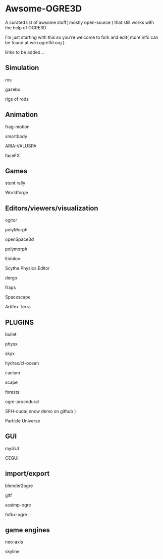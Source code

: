 # Awsome-OGRE3D
A curated list of awsome stuff( mostly open-source ) that still works with the help of OGRE3D

i'm just starting with this so you're welcome to fork and edit( more info can be found at wiki.ogre3d.org )

links to be added...


Simulation
----------------------
ros

gazebo

rigs of rods


Animation
--------------------------
frag-motion

smartbody

ARIA-VALUSPA

faceFX


Games
-----------------------------
stunt rally

Worldforge


Editors/viewers/visualization
------------------------------
ogitor

polyMorph

openSpace3d

polymorph

Eidolon

Scythe Physics Editor

dergo 

fraps

Spacescape

Artifex Terra

PLUGINS
------------------------------
bullet

physx

skyx

hydrax/cl-ocean

caelum

scape

forests

ogre-procedural

SPH-cuda( snow demo on github )

Particle Universe


GUI
---------------------
myGUI

CEGUI

import/export
-----------------------
blender2ogre

gltf

assimp-ogre

fxfbx-ogre

game engines
-------------------------------
neo-axis

skyline






